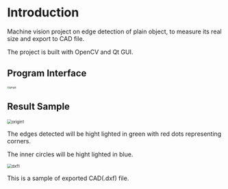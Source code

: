 # Introduction

Machine vision project on edge detection of plain object, to measure its real size and export to CAD file.

The project is built with OpenCV and Qt GUI. 

## Program Interface

<img src="https://github.com/YuxLiu/EdgeDetect/blob/master/assets/软件操作.PNG" alt="软件操作" style="zoom:30%;" />

## Result Sample

<img src="https://github.com/YuxLiu/EdgeDetect/blob/master/assets/origin1.png" alt="origin1" style="zoom:67%;" />

The edges detected will be hight lighted in green with red dots representing corners. 

The inner circles will be hight lighted in blue.

<img src="https://github.com/YuxLiu/EdgeDetect/blob/master/assets/dxf1.png" alt="dxf1" style="zoom: 67%;" />

This is a sample of exported CAD(.dxf) file.
